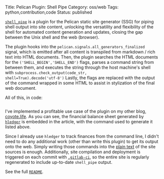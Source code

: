 Title: Pelican Plugin: Shell Pipe
Category: oss/web
Tags: python,contribution,code
Status: published

[`shell_pipe`](https://gitlab.com/rwev/shell_pipe) is a plugin for the Pelican static site generator (SSG) for piping shell output into site content, unlocking the versatility and flexibility of the shell for automated content generation and updates, closing the gap between the Unix shell and the web (browser). 

The plugin hooks into the <code class="python inline">pelican.signals.all_generators_finalized</code> signal, which is emitted after all content is transpiled from markdown / rich text into HTML documents. Then, the plugin searches the HTML documents for the <code class="python inline">('SHELL_BEGIN','SHELL_END')</code> flags, parses a command string from between them, and executes the string through the host machine's shell with <code class="python inline">subprocess.check_output(code_str, shell=True).decode('utf-8')</code> Lastly, the flags are replaced with the output of the command wrapped in some HTML to assist in stylization of the final web document. 

All of this, in code: 

<pre><code id="shell-pipe-py" class="python"></code></pre>

I've implemented a profitable use case of the plugin on my other blog, [coyote.life](https://coyote.life/skoolie-budget). As you can see, the financial balance sheet generated by [`hledger`](https://hledger.org) is embedded in the article, with the command used to generate it listed above. 

Since I already use `hledger` to track finances from the command line, I didn't need to do any additional work (other than write this plugin) to get its output onto the web. Simply writing those commands into the [plain text](https://gitlab.com/rwev/coyote.life/-/raw/master/content/articles/published/skoolie--budget.md) of the site sources is enough. Additionally, site compilation and deployment is triggered on each commit with [`.gitlab-ci`](https://gitlab.com/rwev/coyote.life/-/blob/master/.gitlab-ci.yml), so the entire site is regularly regenerated to include up-to-date `shell_pipe` output. 

See the full [`README`](https://github.com/rwev/shell_pipe/blob/master/README.md).

<script>
    highlightInlineCode();  
   
    fetchAndHighlightCodeElement(
        {
            elementId: "shell-pipe-py",
            fileUrl: "https://raw.githubusercontent.com/rwev/shell_pipe/master/shell_pipe.py",
            removeEmptyLines: false,
            startLine: 21,
            endLine: 50
        }
    );

</script>






